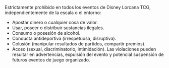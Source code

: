 Estrictamente prohibido en todos los eventos de Disney Lorcana TCG, independientemente de la escala o el entorno:

- Apostar dinero o cualquier cosa de valor.
- Usar, poseer o distribuir sustancias ilegales.
- Consumo o posesión de alcohol.
- Conducta antideportiva (irrespetuosa, disruptiva).
- Colusión (manipular resultados de partidos, compartir premios).
- Acoso (sexual, discriminatorio, intimidación). Las violaciones pueden resultar en advertencias, expulsión del evento y potencial suspensión de futuros eventos de juego organizado.
